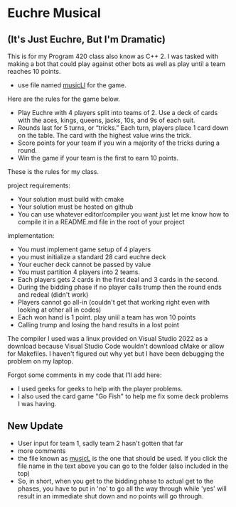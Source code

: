 # Euchre Musical
## (It's Just Euchre, But I'm Dramatic)

This is for my Program 420 class also know as C++ 2. I was tasked with making a bot that could play against other bots as well as play until a team reaches 10 points.
- use file named [musicLl](https://github.com/mira-mi/EuchreMusical/tree/main/biddingmusicL/euchrethemusical) for the game.
 
Here are the rules for the game below.
- Play Euchre with 4 players split into teams of 2. Use a deck of cards with the aces, kings, queens, jacks, 10s, and 9s of each suit.
- Rounds last for 5 turns, or “tricks.” Each turn, players place 1 card down on the table. The card with the highest value wins the trick.
- Score points for your team if you win a majority of the tricks during a round.
- Win the game if your team is the first to earn 10 points.

These is the rules for my class.

project requirements:

- Your solution must build with cmake
- Your solution must be hosted on github
- You can use whatever editor/compiler you want just let me know how to compile it in a README.md file in the root of your project

implementation:
- You must implement game setup of 4 players
- you must initialize a standard 28 card euchre deck 
- Your eucher deck cannot be passed by value
- You must partition 4 players into 2 teams.
- Each players gets 2 cards in the first deal and 3 cards in the second.
- During the bidding phase if no player calls trump then the round ends and redeal (didn't work)
- Players cannot go all-in (couldn't get that working right even with looking at other all in codes)
- Each won hand is 1 point. play uniil a team has won 10 points
- Calling trump and losing the hand results in a lost point

The compiler I used was a linux provided on Visual Studio 2022 as a download because Visual Studio Code wouldn't download cMake or allow for Makefiles. I haven't figured out why yet but I have been debugging the problem on my laptop. 

Forgot some comments in my code that I'll add here:
- I used geeks for geeks to help with the player problems.
- I also used the card game "Go Fish" to help me fix some deck problems I was having.

## New Update
- User input for team 1, sadly team 2 hasn't gotten that far
- more comments
- the file known as [musicL](https://github.com/mira-mi/EuchreMusical/tree/main/biddingmusicL/euchrethemusical) is the one that should be used. If you click the file name in the text above you can go to the folder (also included in the top)
- So, in short, when you get to the bidding phase to actual get to the phases, you have to put in 'no' to go all the way through while 'yes' will result in an immediate shut down and no points will go through.
